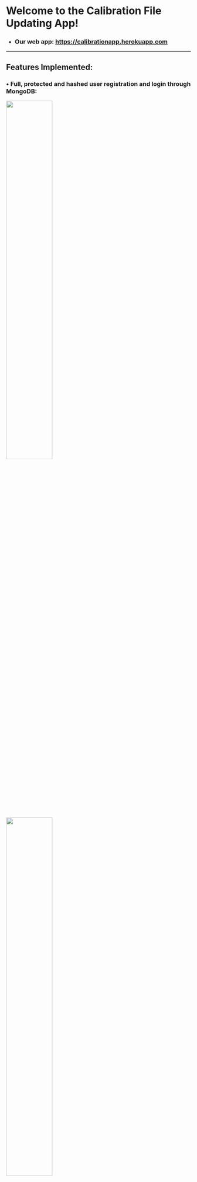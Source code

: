 # Welcome to the Calibration File Updating App!
- ### Our web app: https://calibrationapp.herokuapp.com
_______________________________________________________________________________________________________________________________________
## Features Implemented: 

### •	Full, protected and hashed user registration and login through MongoDB:
<img src = "https://i.imgur.com/inKLkQn.png" height = "50%" width = "50%" >
<img src = "https://i.imgur.com/O3DjfLm.png" height = "50%" width = "50%" >
<img src = "https://i.imgur.com/dbnesUI.png" height = "50%" width = "50%" >

### • Allows for entry of UUID, which is stored and used as a folder to encase files:
<img src = "https://i.imgur.com/sGbGn2I.png" height = "50%" width = "50%" >

### •	File restriction to .png, .yml, .ROS:
<img src = "https://i.imgur.com/LF7puBS.png" height = "50%" width = "50%" >

### •	File upload functionality to Amazon S3 Bucket,
### •	Fully functional viewing of previous files in a given UUID:
<img src = "https://i.imgur.com/MHVjZmC.png" height = "75%" width = "75%" >

### •	A protected route for the upload page that requires users to be logged in:
<img src = "https://i.imgur.com/MFYP9UQ.png" height = "50%" width = "50%" >

### •	Logout button returns user to home screen and refreshes session:
<img src = "https://i.imgur.com/oVuVVAz.png" >

### •	Fully deployed, standalone website:
<img src = "https://i.imgur.com/QXwXkGh.png" >

_______________________________________________________________________________________________________________________________________

## We were greatly helped by all of these wonderful tutorials and APIs :
  #### - `Creating File Upload:` https://malcoded.com/posts/react-file-upload/
  #### - `Connecting to database:` https://stackabuse.com/uploading-files-to-aws-s3-with-node-js/
  #### - `Pre-Signed URLs:` https://docs.aws.amazon.com/sdk-for-go/v1/developer-guide/s3-example-presigned-urls.html
  #### - `AWS S3:` https://medium.com/codebase/using-aws-s3-buckets-in-a-nodejs-app-74da2fc547a6
  #### - `Downloading with NodeJS/Express:` https://stackoverflow.com/questions/7288814/download-a-file-from-nodejs-server-using-express
  #### - `Linking for routing:` https://knowbody.github.io/react-router-docs/api/Link.html
  #### - `Creating a react app:` https://www.youtube.com/watch?v=DGtNLoY64ZQ&list=PLHrxuCR-0CcT7hgVVlh0lBWTqYkEEF55m
  #### - `Heroku Deployment:` https://daveceddia.com/deploy-react-express-app-heroku/
  #### - `Heroku Deployment:` https://devcenter.heroku.com/articles/config-vars
  #### - `NodeJS Tutorial:` https://www.youtube.com/watch?v=w-7RQ46RgxU&list=PL4cUxeGkcC9gcy9lrvMJ75z9maRw4byYp
  #### - `MongoDB Tutorial:` https://www.youtube.com/watch?v=GtD93tVZDX4&list=PLS1QulWo1RIZtR6bncmSaH8fB81oRl6MP
  #### - `Restrict Files:` https://programmingwithmosh.com/javascript/react-file-upload-proper-server-side-nodejs-easy/
  #### - `User Authentication:` https://www.udemy.com/course/react-the-complete-guide-incl-redux/learn/lecture/8091064?start=15#content
  #### - `User Authentication:` https://www.udemy.com/course/react-node-nextjs-fullstack-multi-user-blogging-platform-with-seo/learn/lecture/16312676?start=60#content
  #### - `User Authentication:` https://medium.com/swlh/css-for-beginners-what-is-css-and-how-to-use-it-in-web-development-5985afe53096
  #### - `User Authentication:` https://material.io/resources/
  #### - `User Authentication:` https://internetingishard.com/html-and-css/
  #### - `Bootstrap:` https://getbootstrap.com/
  #### - `Express:` https://expressjs.com/
  #### - `Nodemon:` https://www.npmjs.com/package/nodemon
  #### - `Mongoose:` https://mongoosejs.com/
  #### - `Crypto:` https://www.npmjs.com/package/crypto-js
  #### - `Cors:` https://expressjs.com/en/resources/middleware/cors.html
  #### - `Axios:` https://www.npmjs.com/package/axios
 
________________________________________________________________________________________________________________________________________
 
## Having Heroku errors? Look no further!

#### `Setup` - Read the "Heroku Instructions.txt" first
#### `Updating Heroku`- We now have Heroku configured to update automagically through this very GitHub repo! Simply push your changes to the master branch and wait for Heroku to reconfigure to see the changes live on the website. If you're having issues and would like to configure Heroku manually through the CLI, read the following:
  - #### `First` - Sign into our heroku account through a web browser and look at the heroku deployments to get the most up-to-date one. Our deployment is live on https://calibrationapp.herokuapp.com/.
  - #### `Second` - Login to heroku through the command line.
  - #### `Third` - "git remote add heroku <git repo here>" will point Heroku towards the correct remote database to maintain changes. Check our Heroku account online to get the git repo link.
  - #### `Fourth` - To push your changes, "git add ." from the project directory to add everything, "git commit -m <your message here>", and git push heroku <your branch>:master.
    - #### `Errors` - If you have any errors pushing to the heroku branch, see "Heroku Instructions.txt" for directions. If you're absolutely sure of what you're doing, give git push the --force flag to overwrite any conflicts and force an update.
#### `Debugging` - Heroku CLI has several powerful tools I use to debug issues:
  - #### `BASH` - "heroku run bash". This drops you into a bash session on the heroku server. You only have very basic tools, but you can ls, cat, etc. I used this to see that my local changes weren't properly being pushed to heroku (you can check the date and times here).
  - #### `Heroku Logs` - "heroku logs". This will allow you to see the most recent logs. Npm errors will print here.
  - #### `Heroku Open` - "heroku open". Attempts to launch the website, but for me personally it throws an error message and prints the url.
  - #### `Heroku local` - "heroku local". Runs the server locally. Use this is you suspect the issue is with the Heroku server itself (slow response time, not deploying changes, etc).
  
________________________________________________________________________________________________________________________________________
  
## Updating Databases:
  ## `Amazon S3 Bucket`
  - ### We store our files on Amazon S3, a file-based simple cloud storage device.
  - ### Your capacity is over 500 TB  it cost you $0.023 per GB for the first 50 TB, $0.022 per GB  for the next 450 TB, and $0.021 for anything over 500TB.
     - #### If you want to change your Amazon S3 username and password, visit https://console.aws.amazon.com/billing/home?#/account
     - #### If you want to review your account, visit https://s3.console.aws.amazon.com/s3/home?region=us-east-1
     - #### Should you want to rotate secret access keys (which allow access to the database), visit https://console.aws.amazon.com/iam/home?region=us-east-1#/users
  ## `MongoDB Atlas`
  - ### We store our hashed user information on MongoDB Atlas, a json-friendly database that meets our needs.
  - ### Atlas storage is free. And with user information stored in json, we won't run out of space.
    - #### If you want to change your Atlas username and password, visit https://cloud.mongodb.com/v2#/account
    - #### If you wish to update the database URI (which links the database to our app), visit https://cloud.mongodb.com/v2/5d729f5979358ee185a94774#clusters
 
  
